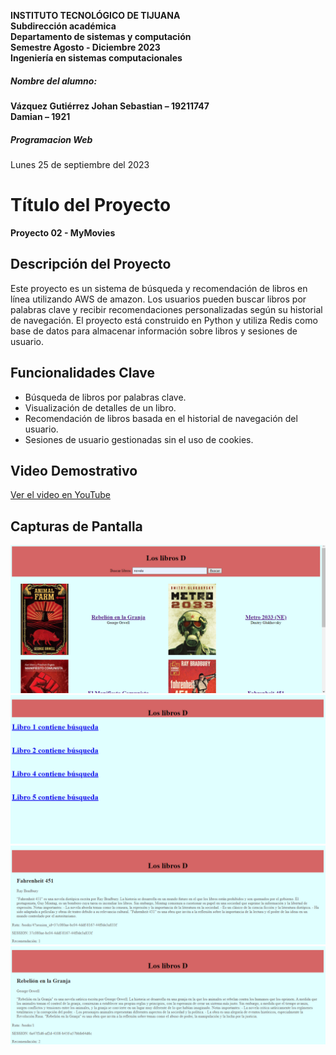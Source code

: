 **INSTITUTO TECNOLÓGICO DE TIJUANA**<br>
**Subdirección académica**<br>
**Departamento de sistemas y computación**<br>
**Semestre Agosto - Diciembre 2023**<br>
**Ingeniería en sistemas computacionales**
##### Nombre del alumno:
**Vázquez Gutiérrez Johan Sebastian – 19211747**<br>
**Damian – 1921**<br>
##### **Programacion Web**
Lunes 25 de septiembre del 2023

# Título del Proyecto
**Proyecto 02 - MyMovies**

## Descripción del Proyecto
Este proyecto es un sistema de búsqueda y recomendación de libros en línea utilizando AWS de amazon. Los usuarios pueden buscar libros por palabras clave y recibir recomendaciones personalizadas según su historial de navegación. El proyecto está construido en Python y utiliza Redis como base de datos para almacenar información sobre libros y sesiones de usuario.

## Funcionalidades Clave
- Búsqueda de libros por palabras clave.
- Visualización de detalles de un libro.
- Recomendación de libros basada en el historial de navegación del usuario.
- Sesiones de usuario gestionadas sin el uso de cookies.

## Video Demostrativo
[Ver el video en YouTube](https://www.youtube.com/watch?v=FOJgT9wPuXM)


## Capturas de Pantalla

![Captura de Pantalla 1](img/SS1.png)
![Captura de Pantalla 2](img/SS2.png)
![Captura de Pantalla 3](img/SS3.png)
![Captura de Pantalla 4](img/SS4.png)
